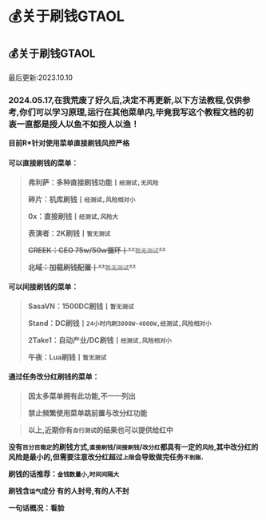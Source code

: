 # 💰关于刷钱GTAOL

## 💰关于刷钱GTAOL

最后更新:2023.10.10

### 2024.05.17,在我荒废了好久后,决定不再更新,以下方法教程,仅供参考,你们可以学习原理,运行在其他菜单内,毕竟我写这个教程文档的初衷一直都是授人以鱼不如授人以渔！ <a href="#id-2024.05.17-zai-wo-huang-fei-le-hao-jiu-hou-jue-ding-bu-zai-geng-xin-yi-xia-fang-fa-jiao-cheng-jin" id="id-2024.05.17-zai-wo-huang-fei-le-hao-jiu-hou-jue-ding-bu-zai-geng-xin-yi-xia-fang-fa-jiao-cheng-jin"></a>

**目前R\*针对使用菜单直接刷钱风控严格**

#### **可以直接刷钱的菜单：** <a href="#ke-yi-zhi-jie-shua-qian-de-cai-dan" id="ke-yi-zhi-jie-shua-qian-de-cai-dan"></a>

> **弗利萨：多种直接刷钱功能丨`经测试,无风险`**
>
> **碎片：机库刷钱丨`经测试,风险相对小`**
>
> **0x：直接刷钱丨`经测试,风险大`**
>
> **表演者：2K刷钱丨`暂无测试`**
>
> ~~**CREEK：CEO 75w/50w循环丨****`暂无测试`**~~
>
> ~~**北域：加载刷钱配置丨****`暂无测试`**~~

#### **可以间接刷钱的菜单：** <a href="#ke-yi-jian-jie-shua-qian-de-cai-dan" id="ke-yi-jian-jie-shua-qian-de-cai-dan"></a>

> **SasaVN：1500DC刷钱丨`暂无测试`**
>
> **Stand：DC刷钱丨`24小时内刷3000W~4000W,经测试,风险相对小`**
>
> **2Take1：自动产业/DC刷钱丨`经测试,风险相对小`**
>
> **午夜：Lua刷钱丨`暂无测试`**

#### **通过任务改分红刷钱的菜单：** <a href="#tong-guo-ren-wu-gai-fen-hong-shua-qian-de-cai-dan" id="tong-guo-ren-wu-gai-fen-hong-shua-qian-de-cai-dan"></a>

> **因太多菜单拥有此功能,不一一列出**
>
> **禁止频繁使用菜单跳前置与改分红功能**

> **以上,近期你有`自行测试`的结果也可以提供给红中**

**没有`百分百稳定`的刷钱方式,`直接刷钱`/`间接刷钱`/`改分红`都具有一定的`风险`,其中改分红的风险是最小的,但需要注意改分红超过`上限`会导致做完任务`不到账`.**

**刷钱的话推荐：`金钱数量小`,`时间间隔大`**

**刷钱含`运气`成分 有的人封号,有的人不封**

**一句话概况：看脸**
